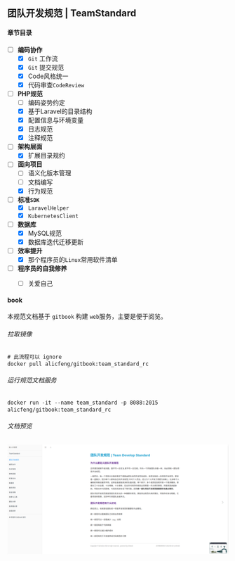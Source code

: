 ## 团队开发规范 | TeamStandard

#### 章节目录

- [ ] **编码协作**
    - [x] `Git` 工作流
    - [x] `Git` 提交规范
    - [x] Code风格统一
    - [x] 代码审查`CodeReview`
- [ ] **PHP规范**
    - [ ] 编码姿势约定
    - [x] 基于Laravel的目录结构
    - [x] 配置信息与环境变量
    - [x] 日志规范
    - [x] 注释规范
- [ ] **架构层面**
    - [x] 扩展目录规约
- [ ] **面向项目**
    - [ ] 语义化版本管理
    - [ ] 文档编写
    - [x] 行为规范
- [ ] **标准`SDK`**
    - [x] `LaravelHelper`
    - [x] `KubernetesClient`
- [ ] **数据库**
    - [x] MySQL规范
    - [x] 数据库迭代迁移更新
- [ ] **效率提升**
    - [x] 那个程序员的`Linux`常用软件清单
- [ ] **程序员的自我修养**
    - [ ] 关爱自己



#### book

本规范文档基于 `gitbook` 构建 `web`服务，主要是便于阅览。

###### 拉取镜像

```shell
# 此流程可以 ignore
docker pull alicfeng/gitbook:team_standard_rc
```

###### 运行规范文档服务

```shell
docker run -it --name team_standard -p 8088:2015  alicfeng/gitbook:team_standard_rc
```

###### 文档预览

![规范文档预览](https://raw.githubusercontent.com/alicfeng/TeamStandard/master/resource/mainUI.png)



























